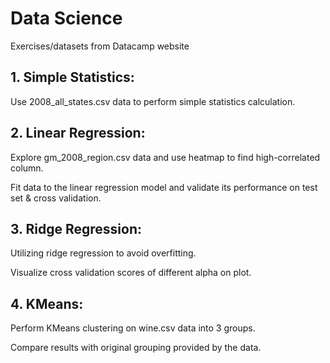  # Data Science
 
 Exercises/datasets from Datacamp website
 
## 1. Simple Statistics:
  Use 2008_all_states.csv data to perform simple statistics calculation.
  
## 2. Linear Regression:
  Explore gm_2008_region.csv data and use heatmap to find high-correlated column.
  
  Fit data to the linear regression model and validate its performance on test set & cross validation.

## 3. Ridge Regression:
  Utilizing ridge regression to avoid overfitting.
  
  Visualize cross validation scores of different alpha on plot.
  
## 4. KMeans:
  Perform KMeans clustering on wine.csv data into 3 groups.
  
  Compare results with original grouping provided by the data.

